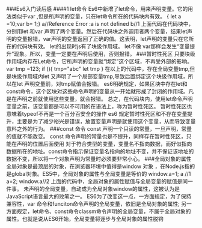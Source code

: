 ###Es6入门读后感
####1 let命令
 Es6中新增了let命令，用来声明变量。它的用法类似于var ,但是所声明的变量，只在let命令所在的代码块内有效。
 { let a =10;var b= 1;}
 a//Reference Error :a is not defined
 b//1
 上面代码在代码块中，分别用let 和var 声明了两个变量。然后在代码块之外调用者两个变量，结果let声明的变量报错，var声明的变量返回了正确的值。这表明，let声明的变量只在它所在的代码块有效。
 let的出现时js有了块级作用域。
 let不像 var那样会发生“变量提升”现象。所以，变量一定要在声明后使用，否则报错。
 ###暂时性死区
 只要块级作用域内存在Let命令，它所声明的变量就“绑定”这个区域，不再受外部的影响。
 var  tmp =123;
 if (){
  tmp="abc"
  let tmp
 }
在以上的代码中，存在全局变量tmp,但是块级作用域内let 又声明了一个局部变量tmp,导致后置绑定这个块级作用域，所以在let 声明变量前，对tmp赋值会报错。
es6明确规定，如果区块中存在let和const命令，这个区块对这些命令声明的变量从一开始就形成了封闭的作用域。凡是在声明之前就使用这些变量，就会报错。
总之，在代码块内，使用let命令声明变量之前，该变量都是可以不可用的在语法上，称为暂时性死区。
暂时性死区也意味着typeof不再是一个百分百安全的操作
es6  规定暂时性死区和不存在变量提升，主要是为了减少裕兴是错误，放置变量声明是就使用这个变量，从而导致变量意料之外的行为。
###const 命令
const 声明一个只读的常量，一旦声明，常量的值就不能改变。
const 命令声明的常量也是不提升，同样存在暂时性死区，只能在声明的位置后面使用 
对于符合类型的变量，变量名不指向数据，而好似指向数据所在的地址。const命令指示保证变量名指向的地址不变，并不保证该地址的数据不变，所以将一个对象声明为常量时必须要非常小心。
###全局对象的属性
全局对象是最顶层的对象，在浏览器环境中值得是window 对象 ，在Node.js指的是global对象。ES5中，全局对象的属性与全局变量是等价的
 window.a=1;
 a //1
 a=2;
 window.a//2
上面的代码中，全局对象的属性赋值与全局变量的赋值是同一件事。
未声明的全局变量，自动成为全局对象window的属性，这被认为是JavaScript语言最大的败笔之一。
ES6为了改变这一点，一方面规定，为了保持兼容性，var 命令和funciton命令声明的全局变量，依旧是全局对象的属性; 另一方面规定，let命令、const命令classm命令声明的全局变量，不属于全局对象的属性。也就是说从ES6开始，全局变量将逐步与全局对象的属性脱钩

